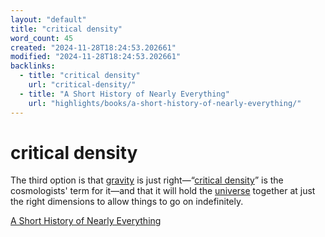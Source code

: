 ```yaml
---
layout: "default"
title: "critical density"
word_count: 45
created: "2024-11-28T18:24:53.202661"
modified: "2024-11-28T18:24:53.202661"
backlinks:
  - title: "critical density"
    url: "critical-density/"
  - title: "A Short History of Nearly Everything"
    url: "highlights/books/a-short-history-of-nearly-everything/"
---
```

# critical density

The third option is that [gravity](docs/gravity/index/) is just right—“[critical density](docs/critical-density/index/)” is the cosmologists' term for it—and that it will hold the [universe](docs/universe/index/) together at just the right dimensions to allow things to go on indefinitely.



[A Short History of Nearly Everything](docs/highlights/books/a-short-history-of-nearly-everything/index/)

